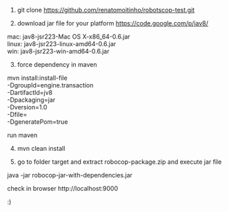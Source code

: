 
1) git clone https://github.com/renatomoitinho/robotscop-test.git

2) download jar file for your platform
https://code.google.com/p/jav8/

mac: jav8-jsr223-Mac OS X-x86_64-0.6.jar <br/>
linux: jav8-jsr223-linux-amd64-0.6.jar    <br/>
win: jav8-jsr223-win-amd64-0.6.jar        <br/>

3) force dependency in maven

mvn install:install-file \
  -DgroupId=engine.transaction \
  -DartifactId=jv8 \
  -Dpackaging=jar \
  -Dversion=1.0 \
  -Dfile=<path you jar> \
  -DgeneratePom=true

run maven

4) mvn clean install

5) go to folder target and extract robocop-package.zip and execute jar file

java -jar robocop-jar-with-dependencies.jar

check in browser http://localhost:9000


:)


